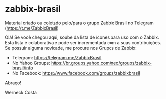 # zabbix-brasil
Material criado ou coletado pelo/para o grupo Zabbix Brasil no Telegram (https://t.me/ZabbixBrasil)

Olá!
Se você chegou aqui, soube da lista de ícones para uso com o Zabbix. Esta lista é colaborativa e pode ser incrementada com a suas contribuições. Se possuir alguma novidade, me procure nos Grupos de Zabbix:
 - Telegram: https://telegram.me/ZabbixBrasil
 - No Yahoo Groups: https://br.groups.yahoo.com/neo/groups/zabbix-brasil/info
 - No Facebook: https://www.facebook.com/groups/zabbixbrasil
 
Abraço!

Werneck Costa

